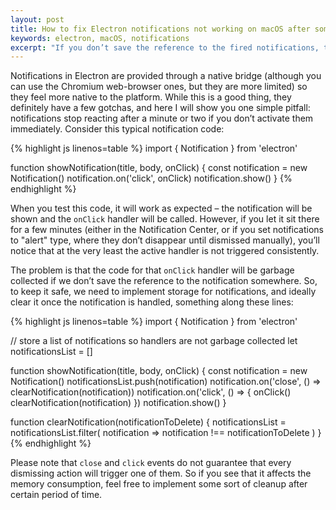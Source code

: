 ```yaml
---
layout: post
title: How to fix Electron notifications not working on macOS after some time
keywords: electron, macOS, notifications
excerpt: "If you don’t save the reference to the fired notifications, the handlers might be garbage collected"
---
```


Notifications in Electron are provided through a native bridge (although you can use the Chromium web-browser ones, but they are more limited) so they feel more native to the platform. While this is a good thing, they definitely have a few gotchas, and here I will show you one simple pitfall: notifications stop reacting after a minute or two if you don’t activate them immediately. Consider this typical notification code:

{% highlight js linenos=table %}
import { Notification } from 'electron'

function showNotification(title, body, onClick) {
    const notification = new Notification()
    notification.on('click', onClick)
    notification.show()
}
{% endhighlight %}

When you test this code, it will work as expected – the notification will be shown and the `onClick` handler will be called. However, if you let it sit there for a few minutes (either in the Notification Center, or if you set notifications to "alert" type, where they don’t disappear until dismissed manually), you’ll notice that at the very least the active handler is not triggered consistently.

The problem is that the code for that `onClick` handler will be garbage collected if we don’t save the reference to the notification somewhere. So, to keep it safe, we need to implement storage for notifications, and ideally clear it once the notification is handled, something along these lines:

{% highlight js linenos=table %}
import { Notification } from 'electron'

// store a list of notifications so handlers are not garbage collected
let notificationsList = []

function showNotification(title, body, onClick) {
    const notification = new Notification()
    notificationsList.push(notification)
    notification.on('close', () => clearNotification(notification))
    notification.on('click', () => {
        onClick()
        clearNotification(notification)
    })
    notification.show()
}

function clearNotification(notificationToDelete) {
    notificationsList = notificationsList.filter(
        notification => notification !== notificationToDelete
    )
}
{% endhighlight %}

Please note that `close` and `click` events do not guarantee that every dismissing action will trigger one of them. So if you see that it affects the memory consumption, feel free to implement some sort of cleanup after certain period of time.